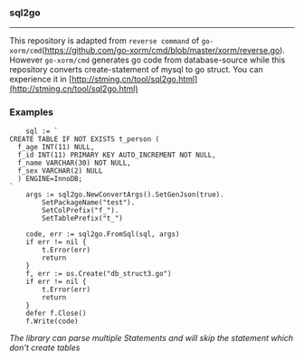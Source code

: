### sql2go

---
This repository is adapted from ``reverse command`` of ``go-xorm/cmd``(https://github.com/go-xorm/cmd/blob/master/xorm/reverse.go).
However ``go-xorm/cmd`` generates go code from database-source while this repository converts create-statement of mysql to go struct.
You can experience it in [http://stming.cn/tool/sql2go.html](http://stming.cn/tool/sql2go.html)


### Examples
```$xslt
	sql := `
CREATE TABLE IF NOT EXISTS t_person (
  f_age INT(11) NULL,
  f_id INT(11) PRIMARY KEY AUTO_INCREMENT NOT NULL,
  f_name VARCHAR(30) NOT NULL,
  f_sex VARCHAR(2) NULL
  ) ENGINE=InnoDB;
`
	args := sql2go.NewConvertArgs().SetGenJson(true).
		SetPackageName("test").
		SetColPrefix("f_").
		SetTablePrefix("t_")

	code, err := sql2go.FromSql(sql, args)
	if err != nil {
		t.Error(err)
		return
	}
	f, err := os.Create("db_struct3.go")
	if err != nil {
		t.Error(err)
		return
	}
	defer f.Close()
	f.Write(code)
```
*The library can parse multiple Statements and will skip the statement which don't create tables*
